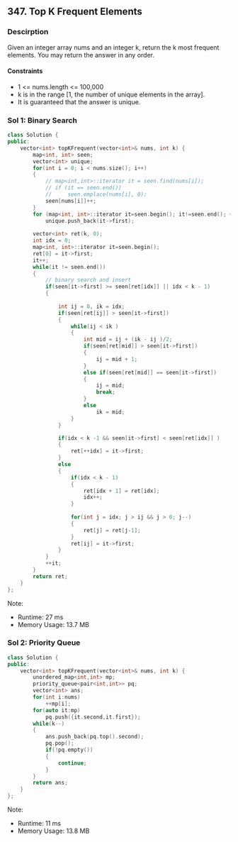 ## 347. Top K Frequent Elements

### Descirption 
Given an integer array nums and an integer k, return the k most frequent elements. You may return the answer in any order.

#### Constraints
- 1 <= nums.length <= 100,000
- k is in the range [1, the number of unique elements in the array].
- It is guaranteed that the answer is unique.

### Sol 1: Binary Search

```C++
class Solution {
public:
    vector<int> topKFrequent(vector<int>& nums, int k) {
        map<int, int> seen;
        vector<int> unique;
        for(int i = 0; i < nums.size(); i++)
        {
            // map<int,int>::iterator it = seen.find(nums[i]);
            // if (it == seen.end())
            //     seen.emplace(nums[i], 0);
            seen[nums[i]]++;
        }
        for (map<int, int>::iterator it=seen.begin(); it!=seen.end(); ++it)
            unique.push_back(it->first);
        
        vector<int> ret(k, 0);
        int idx = 0;
        map<int, int>::iterator it=seen.begin();
        ret[0] = it->first;
        it++;
        while(it != seen.end())
        {
            // binary search and insert
            if(seen[it->first] >= seen[ret[idx]] || idx < k - 1)
            {
               
                int ij = 0, ik = idx;    
                if(seen[ret[ij]] > seen[it->first])
                {
                    while(ij < ik )
                    {
                        int mid = ij + (ik - ij )/2;
                        if(seen[ret[mid]] > seen[it->first])
                        {
                            ij = mid + 1;
                        }
                        else if(seen[ret[mid]] == seen[it->first])
                        {
                            ij = mid;
                            break;
                        }
                        else
                            ik = mid;
                    }
                }

                if(idx < k -1 && seen[it->first] < seen[ret[idx]] )
                {
                    ret[++idx] = it->first;
                }
                else
                {
                    if(idx < k - 1)
                    {
                        ret[idx + 1] = ret[idx];
                        idx++;
                    }
                
                    for(int j = idx; j > ij && j > 0; j--)
                    {
                        ret[j] = ret[j-1];
                    }
                    ret[ij] = it->first;
                }
            }
            ++it;
        }
        return ret;
    }
};
```
Note:
- Runtime: 27 ms
- Memory Usage: 13.7 MB


### Sol 2: Priority Queue

```C++
class Solution {
public:
    vector<int> topKFrequent(vector<int>& nums, int k) {
        unordered_map<int,int> mp;
        priority_queue<pair<int,int>> pq;
        vector<int> ans;
        for(int i:nums)
            ++mp[i];
        for(auto it:mp)
            pq.push({it.second,it.first});
        while(k--)
        {
            ans.push_back(pq.top().second);
            pq.pop();
            if(!pq.empty())
            {
                continue;
            }
        }
        return ans;
    }
};
```
Note:
- Runtime: 11 ms
- Memory Usage: 13.8 MB
